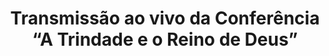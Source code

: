 ---
ID: 2770
title: 'Transmissão ao vivo da Conferência &#8220;A Trindade e o Reino de Deus&#8221;'
image-xl: >
  https://assets.gruponews.com.br/gruponews/uploads/2012/11/banner-trindade-reino-deus2.jpg
image-l: >
  https://assets.gruponews.com.br/gruponews/uploads/2012/11/banner-trindade-reino-deus2.jpg
image-sq-l: >
  https://assets.gruponews.com.br/gruponews/uploads/2012/11/banner-trindade-reino-deus2.jpg
image-sq-m: >
  https://assets.gruponews.com.br/gruponews/uploads/2012/11/banner-trindade-reino-deus2-720x307.jpg
post_excerpt: ""
layout: post
permalink: >
  noticias/transmissao-ao-vivo-da-conferencia-a-trindade-e-o-reino-de-deus.html
published: true
categories:
  - Notícias
tags: ""
author: ""
wpcf-gn_post_autor:
  - Equipe GrupoNews
wpcf-gn_post_imagem_credito:
  - ""
wpcf-gn_post_destaques:
  - nao_destaque
dsq_thread_id:
  - "3061903350"
post_date: 2012-11-02 12:11:55
---